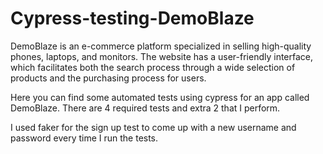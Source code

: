 # Cypress-testing-DemoBlaze

DemoBlaze is an e-commerce platform specialized in selling high-quality phones, laptops, and monitors. The website has a user-friendly interface, which facilitates both the search process through a wide selection of products and the purchasing process for users.

Here you can find some automated tests using cypress for an app called DemoBlaze.
There are 4 required tests and extra 2 that I perform.

I used faker for the sign up test to come up with a new username and password every time I run the tests.


